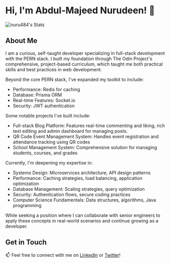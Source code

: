 # Hi, I'm Abdul-Majeed Nurudeen! 👋

![nuru484's Stats](https://github-readme-stats.vercel.app/api?username=nuru484&theme=vue-dark&show_icons=true&hide_border=true&count_private=true)

## About Me

I am a curious, self-taught developer specializing in full-stack development with the PERN stack. I built my foundation through The Odin Project's comprehensive, project-based curriculum, which taught me both practical skills and best practices in web development.

Beyond the core PERN stack, I've expanded my toolkit to include:

- Performance: Redis for caching
- Database: Prisma ORM
- Real-time Features: Socket.io
- Security: JWT authentication

Some notable projects I've built include:

- Full-stack Blog Platform: Features real-time commenting and liking, rich text editing and admin dashboard for managing posts.
- QR Code Event Management System: Handles event registration and attendance tracking using QR codes
- School Management System: Comprehensive solution for managing students, courses, and grades

Currently, I'm deepening my expertise in:

- Systems Design: Microservices architecture, API design patterns
- Performance: Caching strategies, load balancing, application optimization
- Database Management: Scaling strategies, query optimization
- Security: Authentication flows, secure coding practices
- Computer Science Fundamentals: Data structures, algorithms, Java programming

While seeking a position where I can collaborate with senior engineers to apply these concepts in real-world scenarios and continue growing as a developer.

## Get in Touch

📫 Feel free to connect with me on [LinkedIn](https://www.linkedin.com/in/abdul-majeed-nurudeen-78266a182/) or [Twitter](https://twitter.com/ABDULMAJEEDNUR3)!
